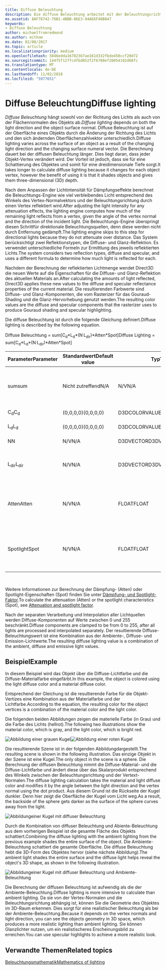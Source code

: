 ```yaml
---
title: Diffuse Beleuchtung
description: Die diffuse Beleuchtung arbeitet mit der Beleuchtungsrichtung und dem Normalvektor der Objektoberfläche.
ms.assetid: 8AF78742-76B1-4BBB-86E3-94AE6F48B847
keywords:
- Diffuse Beleuchtung
author: michaelfromredmond
ms.author: mithom
ms.date: 02/08/2017
ms.topic: article
ms.localizationpriority: medium
ms.openlocfilehash: 5846edda167823b7ae161d332fbde450ccf20d72
ms.sourcegitcommit: 144f5f127fc4fbd852f2f6780ef26054192d68fc
ms.translationtype: MT
ms.contentlocale: de-DE
ms.lasthandoff: 11/02/2018
ms.locfileid: "5977651"
---
```

# <a name="diffuse-lighting"></a><span data-ttu-id="1e36d-104">Diffuse Beleuchtung</span><span class="sxs-lookup"><span data-stu-id="1e36d-104">Diffuse lighting</span></span>


<span data-ttu-id="1e36d-105">*Diffuse Beleuchtung* hängt sowohl von der Richtung des Lichts als auch von der Flächennormalen des Objekts ab.</span><span class="sxs-lookup"><span data-stu-id="1e36d-105">*Diffuse lighting* depends on both the light direction and the object surface normal.</span></span> <span data-ttu-id="1e36d-106">Diffuse Beleuchtung ist auf der Oberfläche eines Objekts durch die Änderung der Richtung des Lichts und den sich ändernden Oberflächenzahlvektor unterschiedlich.</span><span class="sxs-lookup"><span data-stu-id="1e36d-106">Diffuse lighting varies across the surface of an object as a result of the changing light direction and the changing surface numeral vector.</span></span> <span data-ttu-id="1e36d-107">Die Berechnung dauert bei der diffusen Beleuchtung länger. Dies liegt daran, dass jeder Objekt-Vertex verändert wird. Der Vorteil ist jedoch, dass sie für eine Schattierung des Objektes und somit für eine dreidimensionale Tiefe sorgt.</span><span class="sxs-lookup"><span data-stu-id="1e36d-107">It takes longer to calculate diffuse lighting because it changes for each object vertex, however the benefit of using it is that it shades objects and gives them three-dimensional (3D) depth.</span></span>

<span data-ttu-id="1e36d-108">Nach dem Anpassen der Lichtintensität für Dämpfungseffekte berechnet die Beleuchtungs-Engine wie viel verbleibendes Licht entsprechend des Winkels des Vertex-Normalvektors und der Beleuchtungsrichtung durch einen Vertex reflektiert wird.</span><span class="sxs-lookup"><span data-stu-id="1e36d-108">After adjusting the light intensity for any attenuation effects, the lighting engine computes how much of the remaining light reflects from a vertex, given the angle of the vertex normal and the direction of the incident light.</span></span> <span data-ttu-id="1e36d-109">Die Beleuchtungs-Engine überspringt diesen Schrittfür direktionale Beleuchtungsquellen, denn diese werden nicht durch Entfernung gedämpft.</span><span class="sxs-lookup"><span data-stu-id="1e36d-109">The lighting engine skips to this step for directional lights because they do not attenuate over distance.</span></span> <span data-ttu-id="1e36d-110">Das System berücksichtigt zwei Reflektionstypen, die Diffuse- und Glanz-Reflektion. Es verwendet unterschiedliche Formeln zur Ermittlung des jeweils reflektierten Lichts.</span><span class="sxs-lookup"><span data-stu-id="1e36d-110">The system considers two reflection types, diffuse and specular, and uses a different formula to determine how much light is reflected for each.</span></span>

<span data-ttu-id="1e36d-111">Nachdem der Berechnung der reflektierten Lichtmenge wendet Direct3D die neuen Werte auf die Eigenschaften für die Diffuse- und Glanz-Reflektion des aktuellen Materials an.</span><span class="sxs-lookup"><span data-stu-id="1e36d-111">After calculating the amounts of light reflected, Direct3D applies these new values to the diffuse and specular reflectance properties of the current material.</span></span> <span data-ttu-id="1e36d-112">Die resultierenden Farbwerte sind Diffuse- und Glanz-Komponenten, die vom Rasterizer für das Gouraud-Shading und die Glanz-Hervorhebung genutzt werden.</span><span class="sxs-lookup"><span data-stu-id="1e36d-112">The resulting color values are the diffuse and specular components that the rasterizer uses to produce Gouraud shading and specular highlighting.</span></span>

<span data-ttu-id="1e36d-113">Die diffuse Beleuchtung ist durch die folgende Gleichung definiert.</span><span class="sxs-lookup"><span data-stu-id="1e36d-113">Diffuse lighting is described by the following equation.</span></span>

<span data-ttu-id="1e36d-114">Diffuse Beleuchtung = sum\[C<sub>d</sub>\*L<sub>d</sub>\*(N<sup>.</sup>L<sub>dir</sub>)\*Atten\*Spot\]</span><span class="sxs-lookup"><span data-stu-id="1e36d-114">Diffuse Lighting = sum\[C<sub>d</sub>\*L<sub>d</sub>\*(N<sup>.</sup>L<sub>dir</sub>)\*Atten\*Spot\]</span></span>

| <span data-ttu-id="1e36d-115">Parameter</span><span class="sxs-lookup"><span data-stu-id="1e36d-115">Parameter</span></span>       | <span data-ttu-id="1e36d-116">Standardwert</span><span class="sxs-lookup"><span data-stu-id="1e36d-116">Default value</span></span> | <span data-ttu-id="1e36d-117">Typ</span><span class="sxs-lookup"><span data-stu-id="1e36d-117">Type</span></span>          | <span data-ttu-id="1e36d-118">Beschreibung</span><span class="sxs-lookup"><span data-stu-id="1e36d-118">Description</span></span>                                                                                      |
|-----------------|---------------|---------------|--------------------------------------------------------------------------------------------------|
| <span data-ttu-id="1e36d-119">sum</span><span class="sxs-lookup"><span data-stu-id="1e36d-119">sum</span></span>             | <span data-ttu-id="1e36d-120">Nicht zutreffend</span><span class="sxs-lookup"><span data-stu-id="1e36d-120">N/A</span></span>           | <span data-ttu-id="1e36d-121">N/V</span><span class="sxs-lookup"><span data-stu-id="1e36d-121">N/A</span></span>           | <span data-ttu-id="1e36d-122">Summe der Diffuse-Komponente der einzelnen Lichtquellen.</span><span class="sxs-lookup"><span data-stu-id="1e36d-122">Summation of each light's diffuse component.</span></span>                                                     |
| <span data-ttu-id="1e36d-123">C<sub>d</sub></span><span class="sxs-lookup"><span data-stu-id="1e36d-123">C<sub>d</sub></span></span>   | <span data-ttu-id="1e36d-124">(0,0,0,0)</span><span class="sxs-lookup"><span data-stu-id="1e36d-124">(0,0,0,0)</span></span>     | <span data-ttu-id="1e36d-125">D3DCOLORVALUE</span><span class="sxs-lookup"><span data-stu-id="1e36d-125">D3DCOLORVALUE</span></span> | <span data-ttu-id="1e36d-126">Diffuse-Farbe.</span><span class="sxs-lookup"><span data-stu-id="1e36d-126">Diffuse color.</span></span>                                                                                   |
| <span data-ttu-id="1e36d-127">L<sub>d</sub></span><span class="sxs-lookup"><span data-stu-id="1e36d-127">L<sub>d</sub></span></span>   | <span data-ttu-id="1e36d-128">{0,0,0,0}</span><span class="sxs-lookup"><span data-stu-id="1e36d-128">(0,0,0,0)</span></span>     | <span data-ttu-id="1e36d-129">D3DCOLORVALUE</span><span class="sxs-lookup"><span data-stu-id="1e36d-129">D3DCOLORVALUE</span></span> | <span data-ttu-id="1e36d-130">Licht-Diffuse-Farbe.</span><span class="sxs-lookup"><span data-stu-id="1e36d-130">Light diffuse color.</span></span>                                                                             |
| <span data-ttu-id="1e36d-131">N</span><span class="sxs-lookup"><span data-stu-id="1e36d-131">N</span></span>               | <span data-ttu-id="1e36d-132">N/V</span><span class="sxs-lookup"><span data-stu-id="1e36d-132">N/A</span></span>           | <span data-ttu-id="1e36d-133">D3DVECTOR</span><span class="sxs-lookup"><span data-stu-id="1e36d-133">D3DVECTOR</span></span>     | <span data-ttu-id="1e36d-134">Vertexnormale</span><span class="sxs-lookup"><span data-stu-id="1e36d-134">Vertex normal</span></span>                                                                                    |
| <span data-ttu-id="1e36d-135">L<sub>dir</sub></span><span class="sxs-lookup"><span data-stu-id="1e36d-135">L<sub>dir</sub></span></span> | <span data-ttu-id="1e36d-136">N/V</span><span class="sxs-lookup"><span data-stu-id="1e36d-136">N/A</span></span>           | <span data-ttu-id="1e36d-137">D3DVECTOR</span><span class="sxs-lookup"><span data-stu-id="1e36d-137">D3DVECTOR</span></span>     | <span data-ttu-id="1e36d-138">Richtungsvektor vom Objektvertext zur Lichtquelle</span><span class="sxs-lookup"><span data-stu-id="1e36d-138">Direction vector from object vertex to the light.</span></span>                                                |
| <span data-ttu-id="1e36d-139">Atten</span><span class="sxs-lookup"><span data-stu-id="1e36d-139">Atten</span></span>           | <span data-ttu-id="1e36d-140">N/V</span><span class="sxs-lookup"><span data-stu-id="1e36d-140">N/A</span></span>           | <span data-ttu-id="1e36d-141">FLOAT</span><span class="sxs-lookup"><span data-stu-id="1e36d-141">FLOAT</span></span>         | <span data-ttu-id="1e36d-142">Lichtdämpfung</span><span class="sxs-lookup"><span data-stu-id="1e36d-142">Light attenuation.</span></span> <span data-ttu-id="1e36d-143">Weitere Informationen unter [Dämpfung- und Spotlight-Faktor](attenuation-and-spotlight-factor.md).</span><span class="sxs-lookup"><span data-stu-id="1e36d-143">See [Attenuation and spotlight factor](attenuation-and-spotlight-factor.md).</span></span> |
| <span data-ttu-id="1e36d-144">Spotlight</span><span class="sxs-lookup"><span data-stu-id="1e36d-144">Spot</span></span>            | <span data-ttu-id="1e36d-145">N/V</span><span class="sxs-lookup"><span data-stu-id="1e36d-145">N/A</span></span>           | <span data-ttu-id="1e36d-146">FLOAT</span><span class="sxs-lookup"><span data-stu-id="1e36d-146">FLOAT</span></span>         | <span data-ttu-id="1e36d-147">Spotlight Faktor.</span><span class="sxs-lookup"><span data-stu-id="1e36d-147">Spotlight factor.</span></span> <span data-ttu-id="1e36d-148">Weitere Informationen unter [Dämpfung- und Spotlight-Faktor](attenuation-and-spotlight-factor.md).</span><span class="sxs-lookup"><span data-stu-id="1e36d-148">See [Attenuation and spotlight factor](attenuation-and-spotlight-factor.md).</span></span>  |

 

<span data-ttu-id="1e36d-149">Weitere Informationen zur Berechnung der Dämpfung- (Atten) oder Spotlight-Eigenschaften (Spot) finden Sie unter [Dämpfung- und Spotlight-Faktor](attenuation-and-spotlight-factor.md).</span><span class="sxs-lookup"><span data-stu-id="1e36d-149">To calculate the attenuation (Atten) or the spotlight characteristics (Spot), see [Attenuation and spotlight factor](attenuation-and-spotlight-factor.md).</span></span>

<span data-ttu-id="1e36d-150">Nach der separaten Verarbeitung und Interpolation aller Lichtquellen werden Diffuse-Komponenten auf Werte zwischen 0 und 255 beschränkt.</span><span class="sxs-lookup"><span data-stu-id="1e36d-150">Diffuse components are clamped to be from 0 to 255, after all lights are processed and interpolated separately.</span></span> <span data-ttu-id="1e36d-151">Der resultierende Diffuse-Beleuchtungswert ist eine Kombination aus der Ambiente-, Diffuse- und Emission-Lichtwerte.</span><span class="sxs-lookup"><span data-stu-id="1e36d-151">The resulting diffuse lighting value is a combination of the ambient, diffuse and emissive light values.</span></span>

## <a name="span-idexamplespanspan-idexamplespanspan-idexamplespanexample"></a><span data-ttu-id="1e36d-152"><span id="Example"></span><span id="example"></span><span id="EXAMPLE"></span>Beispiel</span><span class="sxs-lookup"><span data-stu-id="1e36d-152"><span id="Example"></span><span id="example"></span><span id="EXAMPLE"></span>Example</span></span>


<span data-ttu-id="1e36d-153">In diesem Beispiel wird das Objekt über die Diffuse-Lichtfarbe und die Diffuse-Materialfarbe eingefärbt.</span><span class="sxs-lookup"><span data-stu-id="1e36d-153">In this example, the object is colored using the light diffuse color and a material diffuse color.</span></span>

<span data-ttu-id="1e36d-154">Entsprechend der Gleichung ist die resultierende Farbe für die Objekt-Vertizes eine Kombination aus der Materialfarbe und der Lichtfarbe.</span><span class="sxs-lookup"><span data-stu-id="1e36d-154">According to the equation, the resulting color for the object vertices is a combination of the material color and the light color.</span></span>

<span data-ttu-id="1e36d-155">Die folgenden beiden Abbildungen zeigen die materielle Farbe (in Grau) und die Farbe des Lichts (hellrot).</span><span class="sxs-lookup"><span data-stu-id="1e36d-155">The following two illustrations show the material color, which is gray, and the light color, which is bright red.</span></span>

![Abbildung einer grauen Kugel](images/amb1.jpg)![Abbildung einer roten Kugel](images/lightred.jpg)

<span data-ttu-id="1e36d-158">Die resultierende Szene ist in der folgenden Abbildungdargestellt.</span><span class="sxs-lookup"><span data-stu-id="1e36d-158">The resulting scene is shown in the following illustration.</span></span> <span data-ttu-id="1e36d-159">Das einzige Objekt in der Szene ist eine Kugel.</span><span class="sxs-lookup"><span data-stu-id="1e36d-159">The only object in the scene is a sphere.</span></span> <span data-ttu-id="1e36d-160">Die Berechnung der diffusen Beleuchtung nimmt die Diffuse-Material- und die Diffuse-Lichtfarbe und ändert diese über das Skalarprodukt entsprechend des Winkels zwischen der Beleuchtungsrichtung und der Vertext-Normalen.</span><span class="sxs-lookup"><span data-stu-id="1e36d-160">The diffuse lighting calculation takes the material and light diffuse color and modifies it by the angle between the light direction and the vertex normal using the dot product.</span></span> <span data-ttu-id="1e36d-161">Aus diesem Grund ist die Rückseite der Kugel dunkler. Denn hier zeigt die Oberfläche der Kugel vom Licht weg.</span><span class="sxs-lookup"><span data-stu-id="1e36d-161">As a result, the backside of the sphere gets darker as the surface of the sphere curves away from the light.</span></span>

![Abbildungeiner Kugel mit diffuser Beleuchtung](images/lightd.jpg)

<span data-ttu-id="1e36d-163">Durch die Kombination von diffuser Beleuchtung und Abiente-Beleuchtung aus dem vorherigen Beispiel ist die gesamte Fläche des Objekts schattiert.</span><span class="sxs-lookup"><span data-stu-id="1e36d-163">Combining the diffuse lighting with the ambient lighting from the previous example shades the entire surface of the object.</span></span> <span data-ttu-id="1e36d-164">Die Ambiente-Beleuchtung schattiert die gesamte Oberfläche. Die diffuse Beleuchtung hebt die 3D-Form des Objektes hervor (siehe nächste Abbildung).</span><span class="sxs-lookup"><span data-stu-id="1e36d-164">The ambient light shades the entire surface and the diffuse light helps reveal the object's 3D shape, as shown in the following illustration.</span></span>

![Abbildungeiner Kugel mit diffuser Beleuchtung und Ambiente-Beleuchtung](images/lightad.jpg)

<span data-ttu-id="1e36d-166">Die Berechnung der diffusen Beleuchtung ist aufwendig als die der Ambiente-Beleuchtung.</span><span class="sxs-lookup"><span data-stu-id="1e36d-166">Diffuse lighting is more intensive to calculate than ambient lighting.</span></span> <span data-ttu-id="1e36d-167">Da sie von der Vertex-Normalen und die Beleuchtungsrichtung abhängig ist, können Sie die Geometrie des Objektes im 3D-Raum erkennen. Dies sorgt für eine realistischer Beleuchtung als bei der Ambiente-Beleuchtung.</span><span class="sxs-lookup"><span data-stu-id="1e36d-167">Because it depends on the vertex normals and light direction, you can see the objects geometry in 3D space, which produces a more realistic lighting than ambient lighting.</span></span> <span data-ttu-id="1e36d-168">Sie können Glanzlichter nutzen, um ein realistischeres Erscheinungsbild zu erreichen.</span><span class="sxs-lookup"><span data-stu-id="1e36d-168">You can use specular highlights to achieve a more realistic look.</span></span>

## <a name="span-idrelated-topicsspanrelated-topics"></a><span data-ttu-id="1e36d-169"><span id="related-topics"></span>Verwandte Themen</span><span class="sxs-lookup"><span data-stu-id="1e36d-169"><span id="related-topics"></span>Related topics</span></span>


[<span data-ttu-id="1e36d-170">Beleuchtungsmathematik</span><span class="sxs-lookup"><span data-stu-id="1e36d-170">Mathematics of lighting</span></span>](mathematics-of-lighting.md)

 

 




